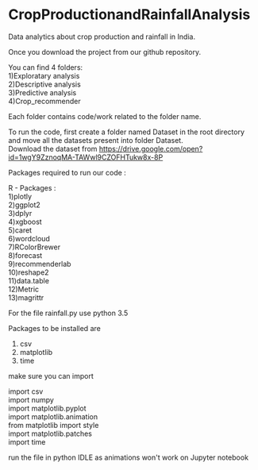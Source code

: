 # CropProductionandRainfallAnalysis
Data analytics about crop production and rainfall in India.<br/>

Once you download the project from our github repository.<br/>

You can find 4 folders:<br/>
1)Exploratary analysis<br/>
2)Descriptive analysis<br/>
3)Predictive analysis<br/>
4)Crop_recommender<br/>

Each folder contains code/work related to the folder name.<br/>

To run the code, first create a folder named Dataset in the root directory and move all the datasets present into folder Dataset.<br/>
Download the dataset from https://drive.google.com/open?id=1wgY9ZznoqMA-TAWwl9CZOFHTukw8x-8P<br/>

Packages required to run our code :<br/>
 
R - Packages : <br/>
   1)plotly<br/>
   2)ggplot2<br/>
   3)dplyr<br/>
   4)xgboost<br/>
   5)caret<br/>
   6)wordcloud<br/>
   7)RColorBrewer<br/>
   8)forecast<br/>
   9)recommenderlab<br/>
   10)reshape2<br/>
   11)data.table<br/>
   12)Metric<br/>
   13)magrittr<br/>

For the file rainfall.py use python 3.5<br/>

Packages to be installed are<br/>
 1) csv<br/>
 2) matplotlib<br/>
 3) time<br/>

make sure you can import<br/>

import csv<br/>
import numpy<br/>
import matplotlib.pyplot<br/>
import matplotlib.animation<br/>
from matplotlib import style<br/>
import matplotlib.patches<br/>
import time<br/>

run the file in python IDLE as animations won't work on Jupyter notebook<br/>
  
